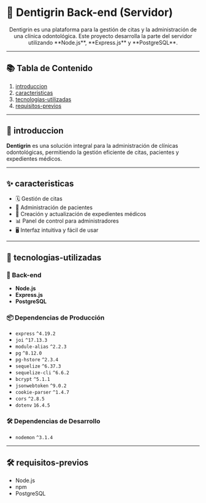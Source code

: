 
# 🦷 Dentigrin Back-end (Servidor)

<p align="center">
    Dentigrin es una plataforma para la gestión de citas y la administración de una clínica odontológica.  
    Este proyecto desarrolla la parte del servidor utilizando **Node.js**, **Express.js** y **PostgreSQL**.
</p>

---

## 📚 Tabla de Contenido

1. [introduccion](#introduccion)
2. [caracteristicas](#caracteristicas)
3. [tecnologias-utilizadas](#tecnologias-utilizadas)
4. [requisitos-previos](#requisitos-previos)

---

## 📖 introduccion

**Dentigrin** es una solución integral para la administración de clínicas odontológicas, permitiendo la gestión eficiente de citas, pacientes y expedientes médicos.

---

## ✨ caracteristicas

- 🗓️ Gestión de citas
- 👥 Administración de pacientes
- 📑 Creación y actualización de expedientes médicos
- 📊 Panel de control para administradores
- 🖥️ Interfaz intuitiva y fácil de usar

---

## 🧰 tecnologias-utilizadas

### 🚀 Back-end
- **Node.js**
- **Express.js**
- **PostgreSQL**

### 📦 Dependencias de Producción
- `express` `^4.19.2`
- `joi` `^17.13.3`
- `module-alias` `^2.2.3`
- `pg` `^8.12.0`
- `pg-hstore` `^2.3.4`
- `sequelize` `^6.37.3`
- `sequelize-cli` `^6.6.2`
- `bcrypt` `^5.1.1`
- `jsonwebtoken` `^9.0.2`
- `cookie-parser` `^1.4.7`
- `cors` `^2.8.5`
- `dotenv` `16.4.5`

### 🛠️ Dependencias de Desarrollo
- `nodemon` `^3.1.4`

---

## 🛠️ requisitos-previos

- Node.js
- npm
- PostgreSQL
